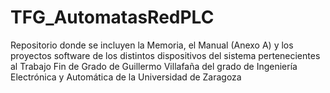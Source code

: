# TFG_AutomatasRedPLC
Repositorio donde se incluyen la Memoria, el Manual (Anexo A) y los proyectos software de los distintos dispositivos del sistema pertenecientes al Trabajo Fin de Grado de Guillermo Villafaña del grado de Ingeniería Electrónica y Automática de la Universidad de Zaragoza
